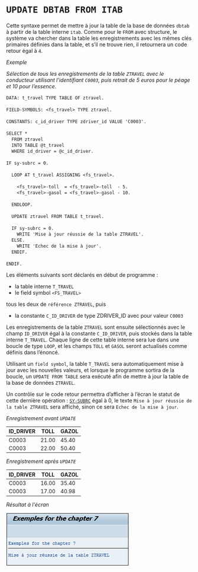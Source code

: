 # **`UPDATE DBTAB FROM ITAB`**

Cette syntaxe permet de mettre à jour la table de la base de données `dbtab` à partir de la table interne `itab`. Comme pour le `FROM` avec structure, le système va chercher dans la table les enregistrements avec les mêmes clés primaires définies dans la table, et s’il ne trouve rien, il retournera un code retour égal à `4`.

_Exemple_

_Sélection de tous les enregistrements de la table `ZTRAVEL` avec le conducteur utilisant l’identifiant `C0003`, puis retrait de 5 euros pour le péage et 10 pour l’essence._

```JS
DATA: t_travel TYPE TABLE OF ztravel.

FIELD-SYMBOLS: <fs_travel> TYPE ztravel.

CONSTANTS: c_id_driver TYPE zdriver_id VALUE 'C0003'.

SELECT *
  FROM ztravel
  INTO TABLE @t_travel
  WHERE id_driver = @c_id_driver.

IF sy-subrc = 0.

  LOOP AT t_travel ASSIGNING <fs_travel>.

    <fs_travel>-toll  = <fs_travel>-toll  - 5.
    <fs_travel>-gasol = <fs_travel>-gasol - 10.

  ENDLOOP.

  UPDATE ztravel FROM TABLE t_travel.

  IF sy-subrc = 0.
    WRITE 'Mise à jour réussie de la table ZTRAVEL'.
  ELSE.
    WRITE 'Echec de la mise à jour'.
  ENDIF.

ENDIF.
```

Les éléments suivants sont déclarés en début de programme :

- la table interne `T_TRAVEL`
- le field symbol `<FS_TRAVEL>`

tous les deux de `référence ZTRAVEL`, puis

- la constante `C_ID_DRIVER` de type ZDRIVER_ID avec pour valeur `C0003`

Les enregistrements de la table `ZTRAVEL` sont ensuite sélectionnés avec le champ `ID_DRIVER` égal à la constante `C_ID_DRIVER`, puis stockés dans la table interne `T_TRAVEL`. Chaque ligne de cette table interne sera lue dans une boucle de type `LOOP`, et les champs `TOLL` et `GASOL` seront actualisés comme définis dans l’énoncé.

Utilisant un `field symbol`, la table `T_TRAVEL` sera automatiquement mise à jour avec les nouvelles valeurs, et lorsque le programme sortira de la boucle, un `UPDATE FROM TABLE` sera exécuté afin de mettre à jour la table de la base de données `ZTRAVEL`.

Un contrôle sur le code retour permettra d’afficher à l’écran le statut de cette dernière opération : [`SY-SUBRC`](../../99_Help/02_SY-SYSTEM.md) égal à 0, le texte `Mise à jour réussie de la table ZTRAVEL` sera affiché, sinon ce sera `Echec de la mise à jour`.

_Enregistrement avant `UPDATE`_

| **ID_DRIVER** | **TOLL** | **GAZOL** |
| ------------- | -------- | --------- |
| C0003         | 21.00    | 45.40     |
| C0003         | 22.00    | 50.40     |

_Enregistrement après `UPDATE`_

| **ID_DRIVER** | **TOLL** | **GAZOL** |
| ------------- | -------- | --------- |
| C0003         | 16.00    | 35.40     |
| C0003         | 17.00    | 40.98     |

_Résultat à l'écran_

![](../../99%20-%20Ressources/09_Instructions_dbtab%20-%2003%20-%2003%20-%2001.png)

